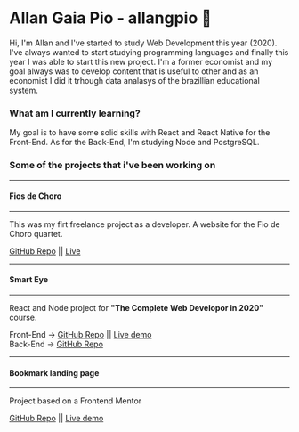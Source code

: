 # Allan Gaia Pio - allangpio 🔭

Hi, I'm Allan and I've started to study Web Development this year (2020). I've always wanted to start studying programming languages and finally this year I was able to start this new project. I'm a former economist and my goal always was to develop content that is useful to other and as an economist I did it trhough data analasys of the brazillian educational system.

### What am I currently learning?

My goal is to have some solid skills with React and React Native for the Front-End. As for the Back-End, I'm studying Node and PostgreSQL.

### Some of the projects that i've been working on

---
#### Fios de Choro
---
This was my firt freelance project as a developer. A website for the Fio de Choro quartet.

[GitHub Repo](https://github.com/allangpio/fiosdechoro_site) || [Live](http://www.fiosdechoro.com.br)

---
#### Smart Eye
---
React and Node project for __"The Complete Web Developor in 2020"__ course.

Front-End -> [GitHub Repo](https://github.com/allangpio/smart-eyes) || [Live demo](https://smart-eye-face-recognition.herokuapp.com) <br>
Back-End -> [GitHub Repo](https://github.com/allangpio/smart-brain-api)

---
#### Bookmark landing page
---
Project based on a Frontend Mentor

[GitHub Repo](https://github.com/allangpio/bookmark-landing-page) || [Live demo](https://allangpio.github.io/bookmark-landing-page/)



<!--
**allangpio/allangpio** is a ✨ _special_ ✨ repository because its `README.md` (this file) appears on your GitHub profile.

Here are some ideas to get you started:

-  I’m currently working on ...
- 🌱 I’m currently learning ...
- 👯 I’m looking to collaborate on ...
- 🤔 I’m looking for help with ...
- 💬 Ask me about ...
- 📫 How to reach me: ...
- 😄 Pronouns: ...
- ⚡ Fun fact: ...
-->
